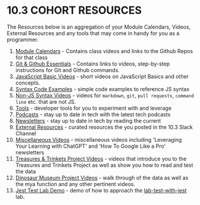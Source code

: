 # 10.3 COHORT RESOURCES

The Resources below is an aggregation of your Module Calendars, Videos, External Resources and any tools that may come in handy for you as a programmer.

1. [Module Calendars](module-calendars.md) - Contains class videos and links to the Github Repos for that class
1. [Git & Github Essentials](git-and-github.md) - Contains links to videos, step-by-step instructions for Git and Github commands.
1. [JavaScript Basic Videos](javascript-essentials.md) - short videos on JavaScript Basics and other concepts.
1. [Syntax Code Examples](syntax) - simple code examples to reference JS syntax
1. [Non-JS Syntax Videos](non-js-coding-syntax-videos.md) - videos for `markdown`, `git`, `pull requests`, `command line` etc. that are not JS.
1. [Tools](tools.md) - developer tools for you to experiment with and leverage
1. [Podcasts](podcasts.md) - stay up to date in tech with the latest tech podcasts
1. [Newsletters](newsletters.md) - stay up to date in tech by reading the current
1. [External Resources](external-resources.md) - curated resources the you posted in the 10.3 Slack Channel
1. [Miscellaneous Videos](miscellaneous-videos.md) - miscellaneous videos including 'Leveraging Your Learning with ChatGPT' and 'How To Google Like a Pro' newsletters
1. [Treasures & Trinkets Project Videos](treasures-trinkets-project.md) - videos that introduce you to the Treasures and Trinkets Project as well as show you how to read and test the data
1. [Dinosaur Museum Project Videos](dinosaur-museum-project.md) - walk through of the data as well as the mya function and any other pertinent videos.
1. [Jest Test Lab Demo](jest-test-lab.md) - demo of how to approach the [lab-test-with-jest](https://github.com/10-3-pursuit/lab-test-with-jest) lab.
